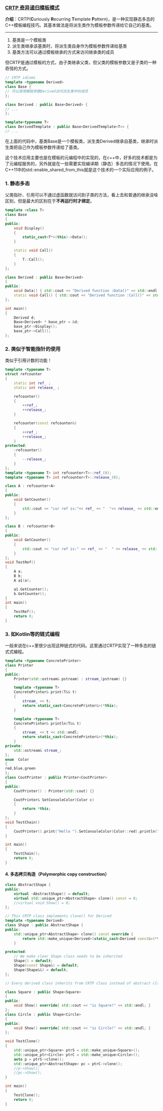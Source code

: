 ### [CRTP 奇异递归模板模式](#)

**介绍**：CRTP(**C**uriously **R**ecurring **T**emplate **P**attern)，是一种实现静态多态的C++模板编程技巧。其基本做法是将派生类作为模板参数传递给它自己的基类。

----

1. 基类是一个模板类
2. 派生类继承该基类时，将派生类自身作为模板参数传递给基类
3. 基类方法可以通过模板继承的方式来访问继承类的成员

但CRTP是通过模板的方式，由子类继承父类，但父类的模板参数又是子类的一种奇怪的方式。

```cpp
// CRTP idioms
template <typename Derived>
class Base {
// 可以使用模板参数Derived访问派生类中的成员
};

class Derived : public Base<Derived> {
// ...
};

template<typename T>
class DerivedTemplate : public Base<DerivedTemplate<T>> {
// ...
```

在上面的代码中，基类Base是一个模板类，派生类Derived继承自基类，继承时派生类把自己作为模板参数传递给了基类。



这个技术应用主要也是在模板的元编程中的实现的，在c++中，好多的技术都是为了元编程服务的，另外就是在一些需要实现编译期（静态）多态的情况下使用。在C++11中的std::enable_shared_from_this就是这个技术的一个实际应用的例子。



### 1. 静态多态

父类指针、引用可以不通过虚函数就访问到子类的方法，看上去和普通的继承没啥区别，但是最大的区别在于**不再运行时才绑定**。

```cpp
template <class T>
class Base
{
public:
    void Display()
    {
        static_cast<T*>(this)->Data();
    }

    static void Call()
    {
        T::Call();
    }
};

class Derived : public Base<Derived>
{
public:
    void Data() { std::cout << "Derived function :Data()" << std::endl; };
    static void Call() { std::cout << "Derived function :Call()" << std::endl; };
};

int main()
{
    Derived d;
    Base<Derived> * base_ptr = &d;
    base_ptr->Display();
    base_ptr->Call();
};
```



### 2. 类似于智能指针的使用

类似于引用计数的功能！

```cpp
template <typename T>
struct refcounter
{
    static int ref_ ;
    static int release_ ;

    refcounter()
    {
        ++ref_;
        ++release_;
    }

    refcounter(const refcounter&)
    {
        ++ref_;
        ++release_;
    }
protected:
    ~refcounter()
    {
        --release_;
    }
};
template <typename T> int refcounter<T>::ref_(0);
template <typename T> int refcounter<T>::release_(0);

class A : refcounter<A>
{
public:
    void GetCounter()
    {
        std::cout << "cur ref is:"<< ref_ << "  "<< release_ << std::endl;
    }
};

class B : refcounter<B>
{
public:
    void GetCounter()
    {
        std::cout << "cur ref is:" << ref_ << "  " << release_ << std::endl;
    }
};
void TestRef()
{
    A a;
    B b;
    A a1(a);

    a1.GetCounter();
    b.GetCounter();
}
int main()
{
    TestRef();
    return 0;
}

```



### 3. 如Kotlin等的链式编程

一般来说在c++里很少出现这种链式的代码。这里通过CRTP实现了一种多态的链式式编程。

```cpp
template <typename ConcretePrinter>
class Printer
{
public:
    Printer(std::ostream& pstream) : stream_(pstream) {}

    template <typename T>
    ConcretePrinter& print(T&& t)
    {
        stream_ << t;
        return static_cast<ConcretePrinter&>(*this);
    }

    template <typename T>
    ConcretePrinter& println(T&& t)
    {
        stream_ << t << std::endl;
        return static_cast<ConcretePrinter&>(*this);
    }
private:
    std::ostream& stream_;
};
enum  Color
{
red,blue,green
};
class CoutPrinter : public Printer<CoutPrinter>
{
public:
    CoutPrinter() : Printer(std::cout) {}

    CoutPrinter& SetConsoleColor(Color c)
    {
        return *this;
    }
};
void TestChain()
{
    CoutPrinter().print("Hello ").SetConsoleColor(Color::red).println("Printer!");
}

int main()
{
    TestChain();
    return 0;
}
```



#### 4. 多态拷贝构造（Polymorphic copy construction）

```cpp
class AbstractShape {
public:
    virtual ~AbstractShape() = default;
    virtual std::unique_ptr<AbstractShape> clone() const = 0;
    //virtual void Show() = 0;
};

// This CRTP class implements clone() for Derived
template <typename Derived>
class Shape : public AbstractShape {
public:
    std::unique_ptr<AbstractShape> clone() const override {
        return std::make_unique<Derived>(static_cast<Derived const&>(*this));
    }

protected:
    // We make clear Shape class needs to be inherited
    Shape() = default;
    Shape(const Shape&) = default;
    Shape(Shape&&) = default;
};

// Every derived class inherits from CRTP class instead of abstract class

class Square : public Shape<Square> 
{
public:
    void Show() override{ std::cout << "is Square!" << std::endl; }
};
class Circle : public Shape<Circle> 
{
public:
    void Show() override{ std::cout << "is Circle!" << std::endl; }
};

void TestClone()
{
    std::unique_ptr<Square> ptrS = std::make_unique<Square>();
    std::unique_ptr<Circle> ptrC = std::make_unique<Circle>();
    auto p = ptrS->clone();
    std::unique_ptr<AbstractShape> pc = ptrC->clone();
    //p->Show();
    //pc->Show();
}

int main()
{
    TestClone();
    return 0;
}
```

